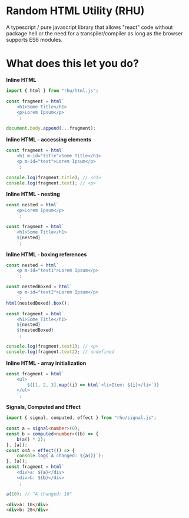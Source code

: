 # Random HTML Utility (RHU)

A typescript / pure javascript library that allows "react" code without package hell or the need for a transpiler/compiler as long as the browser supports ES6 modules.

# What does this let you do?

**Inline HTML**
```typescript
import { html } from "rhu/html.js";

const fragment = html`
    <h1>Some Title</h1>
    <p>Lorem Ipsum</p>
    `;

document.body.append(...fragment);
```

**Inline HTML - accessing elements**
```typescript
const fragment = html`
    <h1 m-id="title">Some Title</h1>
    <p m-id="text">Lorem Ipsum</p>
    `;

console.log(fragment.title); // <h1>
console.log(fragment.text); // <p>
```

**Inline HTML - nesting**
```typescript
const nested = html`
    <p>Lorem Ipsum</p>
    `;

const fragment = html`
    <h1>Some Title</h1>
    ${nested}
    `;
```

**Inline HTML - boxing references**
```typescript
const nested = html`
    <p m-id="text1">Lorem Ipsum</p>
    `;

const nestedBoxed = html`
    <p m-id="text2">Lorem Ipsum</p>
    `;
html(nestedBoxed).box();

const fragment = html`
    <h1>Some Title</h1>
    ${nested}
    ${nestedBoxed}
    `;

console.log(fragment.text1); // <p>
console.log(fragment.text2); // undefined
```

**Inline HTML - array initialization**
```typescript
const fragment = html`
    <ul>
        ${[1, 2, 3].map((i) => html`<li>Item: ${i}</li>`)}
    </ul>
    `;
```

**Signals, Computed and Effect**
```typescript
import { signal, computed, effect } from "rhu/signal.js";

const a = signal<number>(0);
const b = computed<number>((b) => {
    b(a() * 2);
}, [a]);
const onA = effect(() => {
    console.log(`A changed: ${a()}`);
}, [a]);
const fragment = html`
    <div>a: ${a}</div>
    <div>b: ${b}</div>
    `;

a(10); // "A changed: 10"
```
```html
<div>a: 10</div>
<div>b: 20</div>
```
